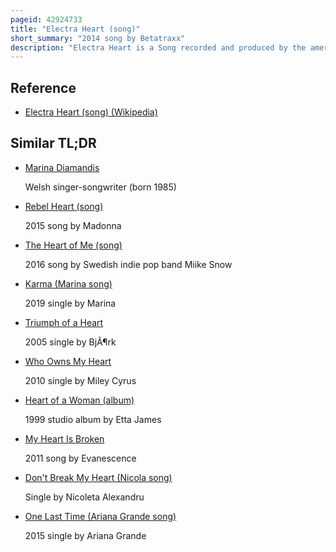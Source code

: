 ```yaml
---
pageid: 42924733
title: "Electra Heart (song)"
short_summary: "2014 song by Betatraxx"
description: "Electra Heart is a Song recorded and produced by the american Disc Jockey Betatraxx. It features guest Vocals from Welsh singer-songwriter Marina Diamandis, released under the Stage Name Marina and the Diamonds, who co-wrote the Track with him. In august 2013 Diamandis used the Song as Part of a visual Series created to promote her second Studio Album electra Heart. The finalized Version of electra Heart was digitally distributed on may 5 2014 as a promotional single through Pilot Records. A classical Version and two Remixes of the Song, including one by Teddy Killerz, were released shortly after."
---
```


## Reference

- [Electra Heart (song) (Wikipedia)](https://en.wikipedia.org/?curid=42924733)

## Similar TL;DR

- [Marina Diamandis](/tldr/en/marina-diamandis)

  Welsh singer-songwriter (born 1985)

- [Rebel Heart (song)](/tldr/en/rebel-heart-song)

  2015 song by Madonna

- [The Heart of Me (song)](/tldr/en/the-heart-of-me-song)

  2016 song by Swedish indie pop band Miike Snow

- [Karma (Marina song)](/tldr/en/karma-marina-song)

  2019 single by Marina

- [Triumph of a Heart](/tldr/en/triumph-of-a-heart)

  2005 single by BjÃ¶rk

- [Who Owns My Heart](/tldr/en/who-owns-my-heart)

  2010 single by Miley Cyrus

- [Heart of a Woman (album)](/tldr/en/heart-of-a-woman-album)

  1999 studio album by Etta James

- [My Heart Is Broken](/tldr/en/my-heart-is-broken)

  2011 song by Evanescence

- [Don't Break My Heart (Nicola song)](/tldr/en/dont-break-my-heart-nicola-song)

  Single by Nicoleta Alexandru

- [One Last Time (Ariana Grande song)](/tldr/en/one-last-time-ariana-grande-song)

  2015 single by Ariana Grande
